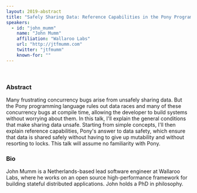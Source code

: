 ```yaml
---
layout: 2019-abstract
title: "Safely Sharing Data: Reference Capabilities in the Pony Programming Language"
speakers:
  - id: "john_mumm"
    name: "John Mumm"
    affiliation: "Wallaroo Labs"
    url: "http://jtfmumm.com"
    twitter: "jtfmumm"
    known-for: ""
---
```


<br/>

### Abstract

Many frustrating concurrency bugs arise from unsafely sharing data. But the Pony programming language rules out data races and many of these concurrency bugs at compile time, allowing the developer to build systems without worrying about them. In this talk, I'll explain the general conditions that make sharing data unsafe. Starting from simple concepts, I'll then explain reference capabilities, Pony's answer to data safety, which ensure that data is shared safely without having to give up mutability and without resorting to locks. This talk will assume no familiarity with Pony.

### Bio

John Mumm is a Netherlands-based lead software engineer at Wallaroo Labs, where he works on an open source high-performance framework for building stateful distributed applications. John holds a PhD in philosophy.

